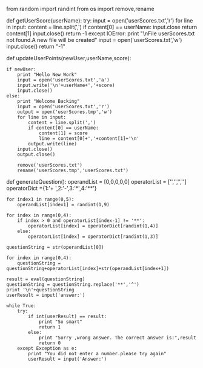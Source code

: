 
from random import randint
from os import remove,rename

def getUserScore(userName):
	try:
		input = open('userScores.txt','r')
		for line in input:
			content = line.split(',')
			if content[0] == userName:
				input.close
				return content[1]
		input.close()
		return -1
	except IOError:
		print "\nFile userScores.txt not found.A new file will be created"
		input = open('userScores.txt','w')
		input.close()
		return "-1"
	

def updateUserPoints(newUser,userName,score):

	if newUser:
		print "Hello New Work"
		input = open('userScores.txt','a')
		input.write('\n'+userName+','+score)
		input.close()
	else:
		print "Welcome Backing"
		input = open('userScores.txt','r')
		output = open('userScores.tmp','w')
		for line in input:
			content = line.split(',')
			if content[0] == userName:
				content[1] = score
				line = content[0]+','+content[1]+'\n'
			output.write(line)
		input.close()
		output.close()
		
		remove('userScores.txt')
		rename('userScores.tmp','userScores.txt')

def generateQuestion():
	operandList = [0,0,0,0,0]
	operatorList = ['','','','']
	operatorDict ={1:'+ ',2:'-',3:'*',4:'**'}
	
	for index1 in range(0,5):
		operandList[index1] = randint(1,9)

	for index in range(0,4):
		if index > 0 and operatorList[index-1] != '**':
			operatorList[index] = operatorDict[randint(1,4)]
		else:
			operatorList[index] = operatorDict[randint(1,3)]
		
	questionString = str(operandList[0])
	
	for index in range(0,4):
		questionString = questionString+operatorList[index]+str(operandList[index+1])
		
	result = eval(questionString)
	questionString = questionString.replace('**','^')
	print '\n'+questionString
	userResult = input('answer:')
	
	while True:
		try:
			if int(userResult) == result:
				print "So smart"
				return 1
			else:
				print "Sorry ,wrong answer. The correct answer is:",result
				return 0 
		except Exception as e:
			print "You did not enter a number.please try again"
			userResult = input('Answer:')
